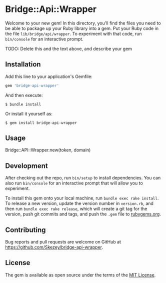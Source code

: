 # Bridge::Api::Wrapper

Welcome to your new gem! In this directory, you'll find the files you need to be able to package up your Ruby library into a gem. Put your Ruby code in the file `lib/bridge/api/wrapper`. To experiment with that code, run `bin/console` for an interactive prompt.

TODO: Delete this and the text above, and describe your gem

## Installation

Add this line to your application's Gemfile:

```ruby
gem 'bridge-api-wrapper'
```

And then execute:

    $ bundle install

Or install it yourself as:

    $ gem install bridge-api-wrapper

## Usage

Bridge::API::Wrapper.new(token, domain)

## Development

After checking out the repo, run `bin/setup` to install dependencies. You can also run `bin/console` for an interactive prompt that will allow you to experiment.

To install this gem onto your local machine, run `bundle exec rake install`. To release a new version, update the version number in `version.rb`, and then run `bundle exec rake release`, which will create a git tag for the version, push git commits and tags, and push the `.gem` file to [rubygems.org](https://rubygems.org).

## Contributing

Bug reports and pull requests are welcome on GitHub at https://github.com/Skezey/bridge-api-wrapper.


## License

The gem is available as open source under the terms of the [MIT License](https://opensource.org/licenses/MIT).
